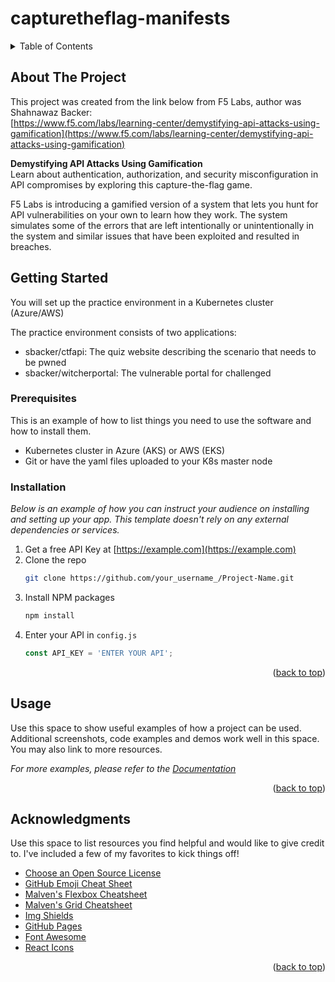 # capturetheflag-manifests
<a name="readme-top"></a>
<!-- TABLE OF CONTENTS -->
<details>
  <summary>Table of Contents</summary>
  <ol>
    <li>
      <a href="#about-the-project">About The Project</a>
      <ul>
        <li><a href="#built-with">Built With</a></li>
      </ul>
    </li>
    <li>
      <a href="#getting-started">Getting Started</a>
      <ul>
        <li><a href="#prerequisites">Prerequisites</a></li>
        <li><a href="#installation">Installation</a></li>
      </ul>
    </li>
    <li><a href="#usage">Usage</a></li>
    <li><a href="#roadmap">Roadmap</a></li>
    <li><a href="#contributing">Contributing</a></li>
    <li><a href="#license">License</a></li>
    <li><a href="#contact">Contact</a></li>
    <li><a href="#acknowledgments">Acknowledgments</a></li>
  </ol>
</details>



<!-- ABOUT THE PROJECT -->
## About The Project

This project was created from the link below from F5 Labs, author was Shahnawaz Backer:<br>
[https://www.f5.com/labs/learning-center/demystifying-api-attacks-using-gamification](https://www.f5.com/labs/learning-center/demystifying-api-attacks-using-gamification)

<b>Demystifying API Attacks Using Gamification</b><br>
Learn about authentication, authorization, and security misconfiguration in API compromises by exploring this capture-the-flag game.

F5 Labs is introducing a gamified version of a system that lets you hunt for API vulnerabilities on your own to learn how they work. The system simulates some of the errors that are left intentionally or unintentionally in the system and similar issues that have been exploited and resulted in breaches.

<!-- GETTING STARTED -->
## Getting Started

You will set up the practice environment in a Kubernetes cluster (Azure/AWS)

The practice environment consists of two applications:

* sbacker/ctfapi: The quiz website describing the scenario that needs to be pwned
* sbacker/witcherportal: The vulnerable portal for challenged


### Prerequisites

This is an example of how to list things you need to use the software and how to install them.
* Kubernetes cluster in Azure (AKS) or AWS (EKS)
* Git or have the yaml files uploaded to your K8s master node

### Installation

_Below is an example of how you can instruct your audience on installing and setting up your app. This template doesn't rely on any external dependencies or services._

1. Get a free API Key at [https://example.com](https://example.com)
2. Clone the repo
   ```sh
   git clone https://github.com/your_username_/Project-Name.git
   ```
3. Install NPM packages
   ```sh
   npm install
   ```
4. Enter your API in `config.js`
   ```js
   const API_KEY = 'ENTER YOUR API';
   ```

<p align="right">(<a href="#readme-top">back to top</a>)</p>



<!-- USAGE EXAMPLES -->
## Usage

Use this space to show useful examples of how a project can be used. Additional screenshots, code examples and demos work well in this space. You may also link to more resources.

_For more examples, please refer to the [Documentation](https://example.com)_

<p align="right">(<a href="#readme-top">back to top</a>)</p>

<!-- ACKNOWLEDGMENTS -->
## Acknowledgments

Use this space to list resources you find helpful and would like to give credit to. I've included a few of my favorites to kick things off!

* [Choose an Open Source License](https://choosealicense.com)
* [GitHub Emoji Cheat Sheet](https://www.webpagefx.com/tools/emoji-cheat-sheet)
* [Malven's Flexbox Cheatsheet](https://flexbox.malven.co/)
* [Malven's Grid Cheatsheet](https://grid.malven.co/)
* [Img Shields](https://shields.io)
* [GitHub Pages](https://pages.github.com)
* [Font Awesome](https://fontawesome.com)
* [React Icons](https://react-icons.github.io/react-icons/search)

<p align="right">(<a href="#readme-top">back to top</a>)</p>
